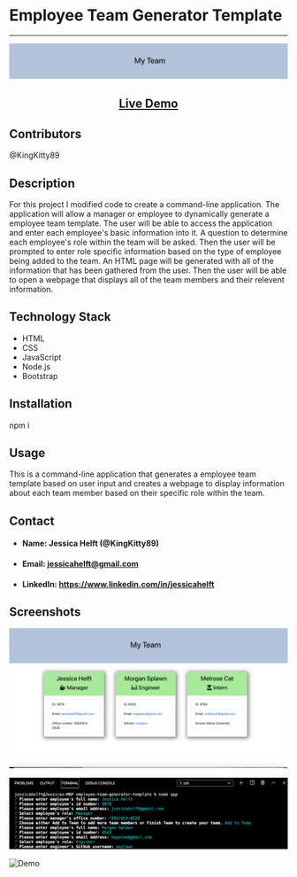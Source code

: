 # **Employee Team Generator Template**
------
![Demo](./assets/teamgen3.png)

<h2 align ="center"><a href ="https://drive.google.com/file/d/1sHz3fhVgzzBhiEI-micH5i6FEsVuYiED/view">Live Demo</a></h2>


## **Contributors**

@KingKitty89

## **Description**

For this project I modified code to create a command-line application. The application will  allow a manager or employee to dynamically generate a employee team template. The user will be able to access the application and enter each employee's basic information into it. A question to determine each employee's role within the team will be asked. Then the user will be prompted to enter role specific information based on the type of employee being added to the team. An HTML page will be generated with all of the information that has been gathered from the user. Then the user will be able to open a webpage that displays all of the team members and their relevent information.

## **Technology Stack**
* HTML 
* CSS 
* JavaScript
* Node.js
* Bootstrap

## **Installation**

npm i

## **Usage**

This is a command-line application that generates a employee team template based on user input and creates a webpage to display information about each team member based on their specific role within the team.

## **Contact**
* #### **Name:** Jessica Helft (@KingKitty89)
* #### **Email:** [jessicahelft@gmail.com](jessicahelft@gmail.com)
* #### **LinkedIn:** https://www.linkedin.com/in/jessicahelft

## **Screenshots**

![Demo](./assets/teamgen.png)

![Demo](./assets/teamgen2.png)

![Demo](./assets/teamgen.gif)



